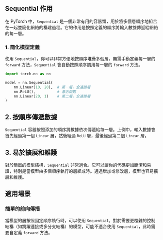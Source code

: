 ## Sequential 作用

在 PyTorch 中，`Sequential` 是一個非常有用的容器類，用於將多個層順序地組合在一起並簡化網絡的構建過程。它的作用是按照定義的順序將輸入數據傳遞給網絡的每一層。

### 1. 簡化模型定義

使用 `Sequential`，你可以非常方便地按順序堆疊多個層。無需手動定義每一層的 `forward` 方法，`Sequential` 會自動按照順序調用每一層的 `forward` 方法。

```python
import torch.nn as nn

model = nn.Sequential(
    nn.Linear(10, 20),  # 第一層，全連接層
    nn.ReLU(),          # 激活函數
    nn.Linear(20, 1)    # 第二層，全連接層
)
```

## 2. 按順序傳遞數據

`Sequential` 容器按照添加的順序將數據依次傳遞給每一層。上例中，輸入數據會首先經過第一個 `Linear` 層，然後經過 `ReLU` 層，最後經過第二個 `Linear` 層。

## 3. 易於擴展和維護

對於簡單的模型結構，`Sequential` 非常適合。它可以讓你的代碼更加簡潔和易讀，特別是當模型由多個順序執行的層組成時。通過增加或修改層，模型也容易擴展和維護。

## 適用場景

### 簡單的前向傳播

當模型的層按照固定順序執行時，可以使用 `Sequential`。對於需要更覆雜的控制結構（如跳躍連接或多分支結構）的模型，可能不適合使用 `Sequential`，此時需要自定義 `forward` 方法。
